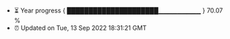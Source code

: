 - ⏳ Year progress { █████████████████████▁▁▁▁▁▁▁▁▁ } 70.07 %
- ⏰ Updated on Tue, 13 Sep 2022 18:31:21 GMT


